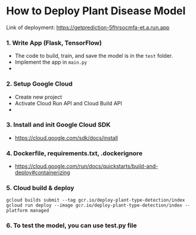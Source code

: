 # How to Deploy Plant Disease Model
Link of deployment: https://getprediction-5fhrsocmfa-et.a.run.app

### 1. Write App (Flask, TensorFlow)
- The code to build, train, and save the model is in the `test` folder.
- Implement the app in `main.py`
- 
### 2. Setup Google Cloud 
- Create new project
- Activate Cloud Run API and Cloud Build API
- 
### 3. Install and init Google Cloud SDK
- https://cloud.google.com/sdk/docs/install

### 4. Dockerfile, requirements.txt, .dockerignore
- https://cloud.google.com/run/docs/quickstarts/build-and-deploy#containerizing

### 5. Cloud build & deploy
```
gcloud builds submit --tag gcr.io/deploy-plant-type-detection/index
gcloud run deploy --image gcr.io/deploy-plant-type-detection/index --platform managed
```

### 6. To test the model, you can use test.py file
